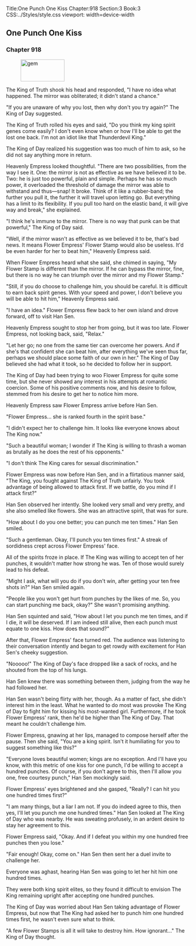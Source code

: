 Title:One Punch One Kiss 
Chapter:918 
Section:3 
Book:3 
CSS:../Styles/style.css 
viewport: width=device-width
  
## One Punch One Kiss
### Chapter 918
  
<figure>
	<img src="../Images/gem.gif" alt="gem" id="gem" width="120" height="60" />
</figure>
  

  
The King of Truth shook his head and responded, "I have no idea what happened. The mirror was obliterated; it didn't stand a chance."

"If you are unaware of why you lost, then why don't you try again?" The King of Day suggested.

The King of Truth rolled his eyes and said, "Do you think my king spirit genes come easily? I don't even know when or how I'll be able to get the lost one back. I'm not an idiot like that Thunderdevil King."

The King of Day realized his suggestion was too much of him to ask, so he did not say anything more in return.

Heavenly Empress looked thoughtful. "There are two possibilities, from the way I see it. One: the mirror is not as effective as we have believed it to be. Two: he is just too powerful, plain and simple. Perhaps he has so much power, it overloaded the threshold of damage the mirror was able to withstand and thus—snap! It broke. Think of it like a rubber-band; the further you pull it, the further it will travel upon letting go. But everything has a limit to its flexibility. If you pull too hard on the elastic band, it will give way and break," she explained.

"I think he's immune to the mirror. There is no way that punk can be that powerful," The King of Day said.

"Well, if the mirror wasn't as effective as we believed it to be, that's bad news. It means Flower Empress' Flower Stamp would also be useless. It'd be even harder for her to beat him," Heavenly Empress said.

When Flower Empress heard what she said, she chimed in saying, "My Flower Stamp is different than the mirror. If he can bypass the mirror, fine, but there is no way he can triumph over the mirror and my Flower Stamp."

"Still, if you do choose to challenge him, you should be careful. It is difficult to earn back spirit genes. With your speed and power, I don't believe you will be able to hit him," Heavenly Empress said.

"I have an idea." Flower Empress flew back to her own island and drove forward, off to visit Han Sen.

Heavenly Empress sought to stop her from going, but it was too late. Flower Empress, not looking back, said, "Relax."

"Let her go; no one from the same tier can overcome her powers. And if she's that confident she can beat him, after everything we've seen thus far, perhaps we should place some faith of our own in her." The King of Day believed she had what it took, so he decided to follow her in support.

The King of Day had been trying to woo Flower Empress for quite some time, but she never showed any interest in his attempts at romantic coercion. Some of his positive comments now, and his desire to follow, stemmed from his desire to get her to notice him more.

Heavenly Empress saw Flower Empress arrive before Han Sen.

"Flower Empress... she is ranked fourth in the spirit base."

"I didn't expect her to challenge him. It looks like everyone knows about The King now."

"Such a beautiful woman; I wonder if The King is willing to thrash a woman as brutally as he does the rest of his opponents."

"I don't think The King cares for sexual discrimination."

Flower Empress was now before Han Sen, and in a flirtatious manner said, "The King, you fought against The King of Truth unfairly. You took advantage of being allowed to attack first. If we battle, do you mind if I attack first?"

Han Sen observed her intently. She looked very small and very pretty, and she also smelled like flowers. She was an attractive spirit, that was for sure.

"How about I do you one better; you can punch me ten times." Han Sen smiled.

"Such a gentleman. Okay, I'll punch you ten times first." A streak of sordidness crept across Flower Empress' face.

All of the spirits froze in place. If The King was willing to accept ten of her punches, it wouldn't matter how strong he was. Ten of those would surely lead to his defeat.

"Might I ask, what will you do if you don't win, after getting your ten free shots in?" Han Sen smiled again.

"People like you won't get hurt from punches by the likes of me. So, you can start punching me back, okay?" She wasn't promising anything.

Han Sen squinted and said, "How about I let you punch me ten times, and if I die, it will be deserved. If I am indeed still alive, then each punch must equate to one kiss. How does that sound?"

After that, Flower Empress' face turned red. The audience was listening to their conversation intently and began to get rowdy with excitement for Han Sen's cheeky suggestion.

"Nooooo!" The King of Day's face dropped like a sack of rocks, and he shouted from the top of his lungs.

Han Sen knew there was something between them, judging from the way he had followed her.

Han Sen wasn't being flirty with her, though. As a matter of fact, she didn't interest him in the least. What he wanted to do most was provoke The King of Day to fight him for kissing his most-wanted girl. Furthermore, if he took Flower Empress' rank, then he'd be higher than The King of Day. That meant he couldn't challenge him.

Flower Empress, gnawing at her lips, managed to compose herself after the pause. Then she said, "You are a king spirit. Isn't it humiliating for you to suggest something like this?"

"Everyone loves beautiful women; kings are no exception. And I'll have you know, with this metric of one kiss for one punch, I'd be willing to accept a hundred punches. Of course, if you don't agree to this, then I'll allow you one, free courtesy punch," Han Sen mockingly said.

Flower Empress' eyes brightened and she gasped, "Really? I can hit you one hundred times first?"

"I am many things, but a liar I am not. If you do indeed agree to this, then yes, I'll let you punch me one hundred times." Han Sen looked at The King of Day who was nearby. He was sweating profusely, in an ardent desire to stay her agreement to this.

Flower Empress said, "Okay. And if I defeat you within my one hundred free punches then you lose."

"Fair enough! Okay, come on." Han Sen then sent her a duel invite to challenge her.

Everyone was aghast, hearing Han Sen was going to let her hit him one hundred times.

They were both king spirit elites, so they found it difficult to envision The King remaining upright after accepting one hundred punches.

The King of Day was worried about Han Sen taking advantage of Flower Empress, but now that The King had asked her to punch him one hundred times first, he wasn't even sure what to think.

"A few Flower Stamps is all it will take to destroy him. How ignorant..." The King of Day thought.